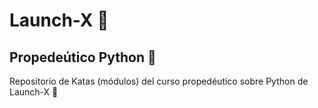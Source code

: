 # Launch-X 🚀
## Propedeútico Python 🐍

Repositorio de Katas (módulos) del curso propedéutico sobre Python de Launch-X 📓
	
